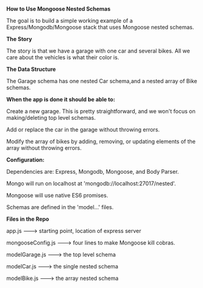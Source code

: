 **How to Use Mongoose Nested Schemas**

The goal is to build a simple working example of a Express/Mongodb/Mongoose stack
that uses Mongoose nested schemas.

**The Story**

The story is that we have a garage with one car and several bikes. All we care about the 
vehicles is what their color is.

**The Data Structure**

The Garage schema has one nested Car schema,and a nested array of Bike schemas.


**When the app is done it should be able to:**

Create a new garage. This is pretty straightforward, and we won't focus on making/deleting top
level schemas.

Add or replace the car in the garage without throwing errors.

Modify the array of bikes by adding, removing, or updating elements of the array without throwing errors.


**Configuration:**

Dependencies are: Express, Mongodb, Mongoose, and Body Parser.

Mongo will run on localhost at 'mongodb://localhost:27017/nested'.

Mongoose will use native ES6 promises.

Schemas are defined in the 'model...' files.

**Files in the Repo**

app.js ---> starting point, location of express server

mongooseConfig.js ---> four lines to make Mongoose kill cobras.

modelGarage.js ---> the top level schema

modelCar.js ---> the single nested schema

modelBike.js ---> the array nested schema





